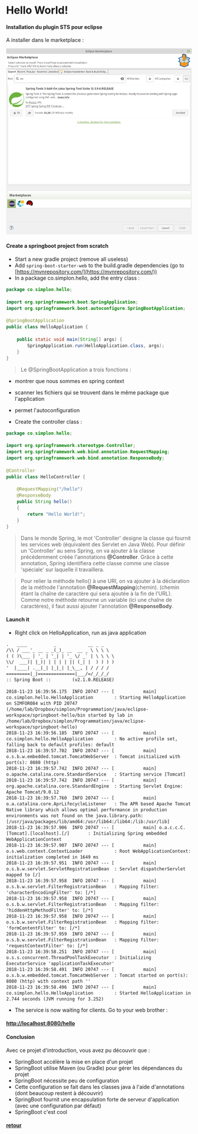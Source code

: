 # Hello World!

#### Installation du plugin STS pour eclipse

A installer dans le marketplace :

![STS dans le marketplace](img/install-sts.png)

#### Create a springboot project from scratch

- Start a new gradle project (remove all useless)
- Add ```spring-boot-starter-web``` to the build.gradle dependencies (go to [https://mvnrepository.com/](https://mvnrepository.com/))
- In a package co.simplon.hello, add the entry class :

```java
package co.simplon.hello;

import org.springframework.boot.SpringApplication;
import org.springframework.boot.autoconfigure.SpringBootApplication;

@SpringBootApplication
public class HelloApplication {

	public static void main(String[] args) {
		SpringApplication.run(HelloApplication.class, args);
	}
}
```

> Le @SpringBootApplication a trois fonctions :
- montrer que nous sommes en spring context
- scanner les fichiers qui se trouvent dans le même package que l'application
- permet l'autoconfiguration

- Create the controller class :

```java
package co.simplon.hello;

import org.springframework.stereotype.Controller;
import org.springframework.web.bind.annotation.RequestMapping;
import org.springframework.web.bind.annotation.ResponseBody;

@Controller
public class HelloController {

	@RequestMapping("/hello")
	@ResponseBody
	public String hello()
	{
		return "Hello World!";
	}
}
```

> Dans le monde Spring, le mot 'Controller' designe la classe qui fournit les services web (équivalent des Servlet en Java Web).
Pour définir un 'Controller' au sens Spring, on va ajouter à la classe précédemment créée l'annotations **@Controller**.
Grâce à cette annotation, Spring identifiera cette classe comme une classe 'spéciale' sur laquelle il travaillera.

> Pour relier la méthode hello() à une URI, on va ajouter à la déclaration de la méthode l'annotation **@RequestMapping**(chemin). (chemin étant la chaîne de caractère qui sera ajoutée à la fin de l'URL).
Comme notre méthode retourne un variable (ici une chaîne de caractères), il faut aussi ajouter l'annotation **@ResponseBody**.

#### Launch it

- Right click on HelloApplication, run as java application

```
.   ____          _            __ _ _
/\\ / ___'_ __ _ _(_)_ __  __ _ \ \ \ \
( ( )\___ | '_ | '_| | '_ \/ _` | \ \ \ \
\\/  ___)| |_)| | | | | || (_| |  ) ) ) )
'  |____| .__|_| |_|_| |_\__, | / / / /
=========|_|==============|___/=/_/_/_/
:: Spring Boot ::        (v2.1.0.RELEASE)

2018-11-23 16:39:56.175  INFO 20747 --- [           main] co.simplon.hello.HelloApplication        : Starting HelloApplication on SIMFOR084 with PID 20747 (/home/lab/Dropbox/simplon/Programmation/java/eclipse-workspace/springboot-hello/bin started by lab in /home/lab/Dropbox/simplon/Programmation/java/eclipse-workspace/springboot-hello)
2018-11-23 16:39:56.185  INFO 20747 --- [           main] co.simplon.hello.HelloApplication        : No active profile set, falling back to default profiles: default
2018-11-23 16:39:57.702  INFO 20747 --- [           main] o.s.b.w.embedded.tomcat.TomcatWebServer  : Tomcat initialized with port(s): 8080 (http)
2018-11-23 16:39:57.742  INFO 20747 --- [           main] o.apache.catalina.core.StandardService   : Starting service [Tomcat]
2018-11-23 16:39:57.742  INFO 20747 --- [           main] org.apache.catalina.core.StandardEngine  : Starting Servlet Engine: Apache Tomcat/9.0.12
2018-11-23 16:39:57.760  INFO 20747 --- [           main] o.a.catalina.core.AprLifecycleListener   : The APR based Apache Tomcat Native library which allows optimal performance in production environments was not found on the java.library.path: [/usr/java/packages/lib/amd64:/usr/lib64:/lib64:/lib:/usr/lib]
2018-11-23 16:39:57.906  INFO 20747 --- [           main] o.a.c.c.C.[Tomcat].[localhost].[/]       : Initializing Spring embedded WebApplicationContext
2018-11-23 16:39:57.907  INFO 20747 --- [           main] o.s.web.context.ContextLoader            : Root WebApplicationContext: initialization completed in 1649 ms
2018-11-23 16:39:57.951  INFO 20747 --- [           main] o.s.b.w.servlet.ServletRegistrationBean  : Servlet dispatcherServlet mapped to [/]
2018-11-23 16:39:57.958  INFO 20747 --- [           main] o.s.b.w.servlet.FilterRegistrationBean   : Mapping filter: 'characterEncodingFilter' to: [/*]
2018-11-23 16:39:57.958  INFO 20747 --- [           main] o.s.b.w.servlet.FilterRegistrationBean   : Mapping filter: 'hiddenHttpMethodFilter' to: [/*]
2018-11-23 16:39:57.958  INFO 20747 --- [           main] o.s.b.w.servlet.FilterRegistrationBean   : Mapping filter: 'formContentFilter' to: [/*]
2018-11-23 16:39:57.959  INFO 20747 --- [           main] o.s.b.w.servlet.FilterRegistrationBean   : Mapping filter: 'requestContextFilter' to: [/*]
2018-11-23 16:39:58.251  INFO 20747 --- [           main] o.s.s.concurrent.ThreadPoolTaskExecutor  : Initializing ExecutorService 'applicationTaskExecutor'
2018-11-23 16:39:58.491  INFO 20747 --- [           main] o.s.b.w.embedded.tomcat.TomcatWebServer  : Tomcat started on port(s): 8080 (http) with context path ''
2018-11-23 16:39:58.496  INFO 20747 --- [           main] co.simplon.hello.HelloApplication        : Started HelloApplication in 2.744 seconds (JVM running for 3.252)
```

- The service is now waiting for clients. Go to your web brother :   

#### [http://localhost:8080/hello](http://localhost:8080/hello)

#### Conclusion
Avec ce projet d'introduction, vous avez pu découvrir que :

- SpringBoot accélère la mise en place d'un projet
- SpringBoot utilise Maven (ou Gradle) pour gérer les dépendances du projet
- SpringBoot nécessite peu de configuration
- Cette configuration se fait dans les classes java à l'aide d'annotations (dont beaucoup restent à découvrir)
- SpringBoot fournit une encapsulation forte de serveur d'application (avec une configuration par défaut)
- SpringBoot c'est cool

#### [retour](../README.md)
